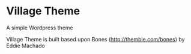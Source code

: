 # Village Theme
A simple Wordpress theme

Village Theme is built based upon Bones (http://themble.com/bones) by Eddie Machado

